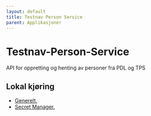 ```yaml
---
layout: default
title: Testnav Person Service
parent: Applikasjoner
---
```


# Testnav-Person-Service
API for oppretting og henting av personer fra PDL og TPS

## Lokal kjøring
* [Generelt.](../../docs/local_general.md)
* [Secret Manager.](../../docs/local_secretmanager.md)
